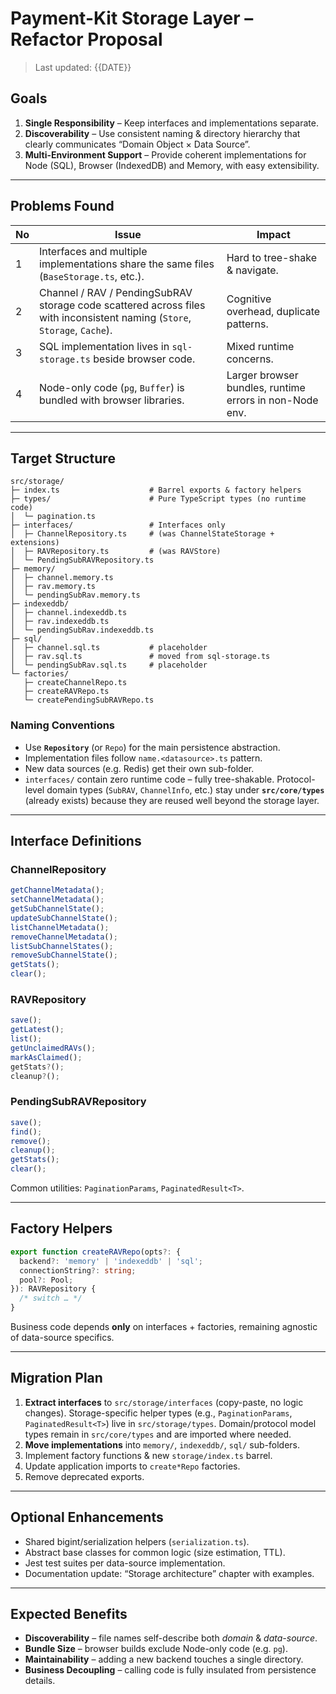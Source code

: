 # Payment-Kit Storage Layer – Refactor Proposal

> Last updated: {{DATE}}

## Goals

1. **Single Responsibility** – Keep interfaces and implementations separate.
2. **Discoverability** – Use consistent naming & directory hierarchy that clearly communicates “Domain Object × Data Source”.
3. **Multi-Environment Support** – Provide coherent implementations for Node (SQL), Browser (IndexedDB) and Memory, with easy extensibility.

---

## Problems Found

| No | Issue | Impact |
|----|-------|--------|
| 1 | Interfaces and multiple implementations share the same files (`BaseStorage.ts`, etc.). | Hard to tree-shake & navigate. |
| 2 | Channel / RAV / PendingSubRAV storage code scattered across files with inconsistent naming (`Store`, `Storage`, `Cache`). | Cognitive overhead, duplicate patterns. |
| 3 | SQL implementation lives in `sql-storage.ts` beside browser code. | Mixed runtime concerns. |
| 4 | Node-only code (`pg`, `Buffer`) is bundled with browser libraries. | Larger browser bundles, runtime errors in non-Node env. |

---

## Target Structure

```text
src/storage/
├─ index.ts                    # Barrel exports & factory helpers
├─ types/                      # Pure TypeScript types (no runtime code)
│  └─ pagination.ts
├─ interfaces/                 # Interfaces only
│  ├─ ChannelRepository.ts     # (was ChannelStateStorage + extensions)
│  ├─ RAVRepository.ts         # (was RAVStore)
│  └─ PendingSubRAVRepository.ts
├─ memory/
│  ├─ channel.memory.ts
│  ├─ rav.memory.ts
│  └─ pendingSubRav.memory.ts
├─ indexeddb/
│  ├─ channel.indexeddb.ts
│  ├─ rav.indexeddb.ts
│  └─ pendingSubRav.indexeddb.ts
├─ sql/
│  ├─ channel.sql.ts           # placeholder
│  ├─ rav.sql.ts               # moved from sql-storage.ts
│  └─ pendingSubRav.sql.ts     # placeholder
└─ factories/
   ├─ createChannelRepo.ts
   ├─ createRAVRepo.ts
   └─ createPendingSubRAVRepo.ts
```

### Naming Conventions

* Use **`Repository`** (or `Repo`) for the main persistence abstraction.
* Implementation files follow `name.<datasource>.ts` pattern.
* New data sources (e.g. Redis) get their own sub-folder.
* `interfaces/` contain zero runtime code – fully tree-shakable.
 Protocol-level domain types (`SubRAV`, `ChannelInfo`, etc.) stay under **`src/core/types`** (already exists) because they are reused well beyond the storage layer.

---

## Interface Definitions

### ChannelRepository
```ts
getChannelMetadata();
setChannelMetadata();
getSubChannelState();
updateSubChannelState();
listChannelMetadata();
removeChannelMetadata();
listSubChannelStates();
removeSubChannelState();
getStats();
clear();
```

### RAVRepository
```ts
save();
getLatest();
list();
getUnclaimedRAVs();
markAsClaimed();
getStats?();
cleanup?();
```

### PendingSubRAVRepository
```ts
save();
find();
remove();
cleanup();
getStats();
clear();
```

Common utilities: `PaginationParams`, `PaginatedResult<T>`.

---

## Factory Helpers

```ts
export function createRAVRepo(opts?: {
  backend?: 'memory' | 'indexeddb' | 'sql';
  connectionString?: string;
  pool?: Pool;
}): RAVRepository {
  /* switch … */
}
```

Business code depends **only** on interfaces + factories, remaining agnostic of data-source specifics.

---

## Migration Plan

1. **Extract interfaces** to `src/storage/interfaces` (copy-paste, no logic changes).  Storage-specific helper types (e.g., `PaginationParams`, `PaginatedResult<T>`) live in `src/storage/types`.  Domain/protocol model types remain in `src/core/types` and are imported where needed.
2. **Move implementations** into `memory/`, `indexeddb/`, `sql/` sub-folders.
3. Implement factory functions & new `storage/index.ts` barrel.
4. Update application imports to `create*Repo` factories.
5. Remove deprecated exports.

---

## Optional Enhancements

* Shared bigint/serialization helpers (`serialization.ts`).
* Abstract base classes for common logic (size estimation, TTL).
* Jest test suites per data-source implementation.
* Documentation update: “Storage architecture” chapter with examples.

---

## Expected Benefits

* **Discoverability** – file names self-describe both *domain* & *data-source*.
* **Bundle Size** – browser builds exclude Node-only code (e.g. `pg`).
* **Maintainability** – adding a new backend touches a single directory.
* **Business Decoupling** – calling code is fully insulated from persistence details.